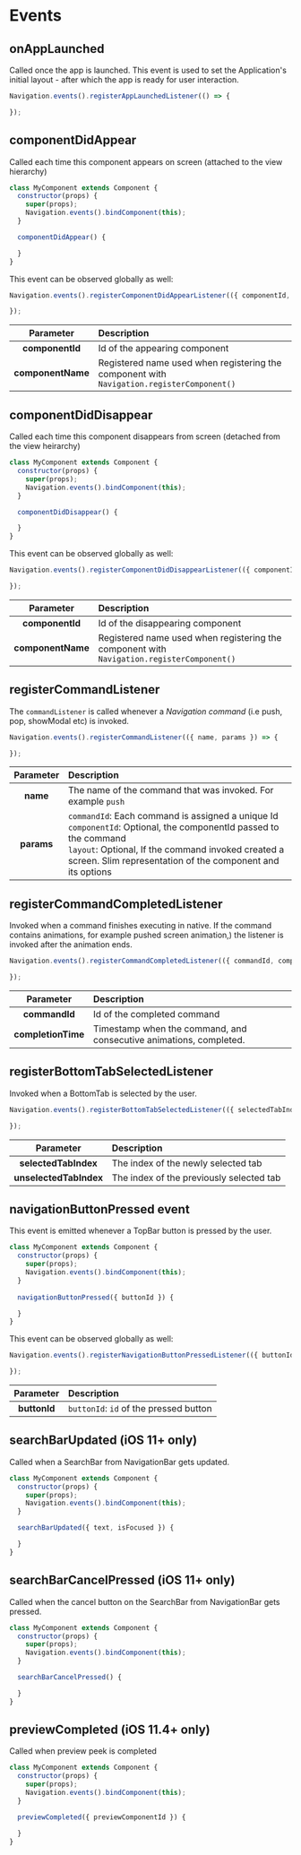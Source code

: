 # Events

## onAppLaunched

Called once the app is launched. This event is used to set the Application's initial layout - after which the app is ready for user interaction.

```js
Navigation.events().registerAppLaunchedListener(() => {

});
```

## componentDidAppear
Called each time this component appears on screen (attached to the view hierarchy)

```js
class MyComponent extends Component {
  constructor(props) {
    super(props);
    Navigation.events().bindComponent(this);
  }

  componentDidAppear() {

  }
}
```

This event can be observed globally as well:

```js
Navigation.events().registerComponentDidAppearListener(({ componentId, componentName }) => {

});
```
|       Parameter         | Description |
|:--------------------:|:-----|
|**componentId**| Id of the appearing component|
|**componentName**|Registered name used when registering the component with `Navigation.registerComponent()`|

## componentDidDisappear
Called each time this component disappears from screen (detached from the view heirarchy)

```js
class MyComponent extends Component {
  constructor(props) {
    super(props);
    Navigation.events().bindComponent(this);
  }

  componentDidDisappear() {

  }
}
```

This event can be observed globally as well:

```js
Navigation.events().registerComponentDidDisappearListener(({ componentId, componentName }) => {

});
```
|       Parameter         | Description |
|:--------------------:|:-----|
|**componentId**| Id of the disappearing component|
|**componentName**|Registered name used when registering the component with `Navigation.registerComponent()`|

## registerCommandListener
The `commandListener` is called whenever a *Navigation command* (i.e push, pop, showModal etc) is invoked.

```js
Navigation.events().registerCommandListener(({ name, params }) => {

});
```
|       Parameter         | Description |
|:--------------------:|:-----|
|**name** | The name of the command that was invoked. For example `push`|
|**params**|`commandId`: Each command is assigned a unique Id<br>`componentId`: Optional, the componentId passed to the command<br>`layout`: Optional, If the command invoked created a screen. Slim representation of the component and its options |

## registerCommandCompletedListener
Invoked when a command finishes executing in native. If the command contains animations, for example pushed screen animation,) the listener is invoked after the animation ends.

```js
Navigation.events().registerCommandCompletedListener(({ commandId, completionTime, params }) => {

});
```

|       Parameter         | Description |
|:--------------------:|:-----|
|**commandId** | Id of the completed command|
|**completionTime**|Timestamp when the command, and consecutive animations, completed.|

## registerBottomTabSelectedListener
Invoked when a BottomTab is selected by the user.

```js
Navigation.events().registerBottomTabSelectedListener(({ selectedTabIndex, unselectedTabIndex }) => {

});
```

|       Parameter         | Description |
|:--------------------:|:-----|
|**selectedTabIndex** | The index of the newly selected tab|
|**unselectedTabIndex**|The index of the previously selected tab|

## navigationButtonPressed event
This event is emitted whenever a TopBar button is pressed by the user.

```js
class MyComponent extends Component {
  constructor(props) {
    super(props);
    Navigation.events().bindComponent(this);
  }
  
  navigationButtonPressed({ buttonId }) {

  }
}
```

This event can be observed globally as well:

```js
Navigation.events().registerNavigationButtonPressedListener(({ buttonId }) => {

});
```

|Parameter|Description|
|:-:|:--|
|**buttonId**|`buttonId`: `id` of the pressed button|

## searchBarUpdated (iOS 11+ only)
Called when a SearchBar from NavigationBar gets updated.

```js
class MyComponent extends Component {
  constructor(props) {
    super(props);
    Navigation.events().bindComponent(this);
  }

  searchBarUpdated({ text, isFocused }) {

  }
}
```

## searchBarCancelPressed (iOS 11+ only)
Called when the cancel button on the SearchBar from NavigationBar gets pressed.

```js
class MyComponent extends Component {
  constructor(props) {
    super(props);
    Navigation.events().bindComponent(this);
  }

  searchBarCancelPressed() {

  }
}
```

## previewCompleted (iOS 11.4+ only)
Called when preview peek is completed

```js
class MyComponent extends Component {
  constructor(props) {
    super(props);
    Navigation.events().bindComponent(this);
  }

  previewCompleted({ previewComponentId }) {

  }
}
```